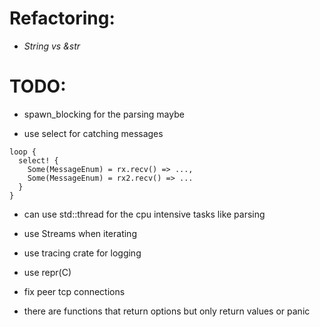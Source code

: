 # Refactoring:
- *String vs &str*

# TODO:
- spawn_blocking for the parsing maybe

- use select for catching messages
```
loop {
  select! {
    Some(MessageEnum) = rx.recv() => ...,
    Some(MessageEnum) = rx2.recv() => ...
  }
}
```

- can use std::thread for the cpu intensive tasks like parsing
- use Streams when iterating
- use tracing crate for logging

- use repr(C)

- fix peer tcp connections

- there are functions that return options but only return values or panic